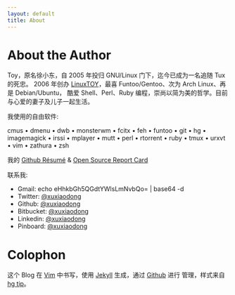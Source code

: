 ```yaml
---
layout: default
title: About
---
```


# About the Author

Toy，原名徐小东，自 2005 年投归 GNU/Linux 门下，迄今已成为一名追随 Tux 的死忠。
2006 年创办 [LinuxTOY][l]，最喜 Funtoo/Gentoo、次为 Arch Linux、再是 Debian/Ubuntu，
酷爱 Shell、Perl、Ruby 编程，崇尚以简为美的哲学。目前与心爱的妻子及儿子一起生活。

我使用的自由软件:

cmus • dmenu • dwb • monsterwm • fcitx • feh • funtoo • git • hg • imagemagick • irssi • mplayer • mutt • perl • rtorrent • ruby • tmux • urxvt • vim • zathura • zsh

我的 [Github R&eacute;sum&eacute;][r] & [Open Source Report Card][o]

联系我:

+ Gmail:     echo eHhkbGh5QGdtYWlsLmNvbQo= | base64 -d
+ Twitter:   [@xuxiaodong][t]
+ Github:    [@xuxiaodong][g]
+ Bitbucket: [@xuxiaodong][b]
+ Linkedin:  [@xuxiaodong][i]
+ Pinboard:  [@xuxiaodong][p]

# Colophon

这个 Blog 在 [Vim][v] 中书写，使用 [Jekyll][j] 生成，通过 [Github][g] 进行
管理，样式来自 [hg tip][h]。

[b]: https://bitbucket.org/xuxiaodong
[g]: https://github.com
[g]: https://github.com/xuxiaodong
[h]: http://hgtip.com
[i]: http://www.linkedin.com/pub/xiaodong-xu/62/319/7
[j]: http://jekyllrb.com
[l]: http://linuxtoy.org
[o]: http://osrc.dfm.io/xuxiaodong
[p]: https://pinboard.in/u:xuxiaodong
[r]: https://resume.github.com/?xuxiaodong
[t]: https://twitter.com/xuxiaodong
[v]: http://vim.org
